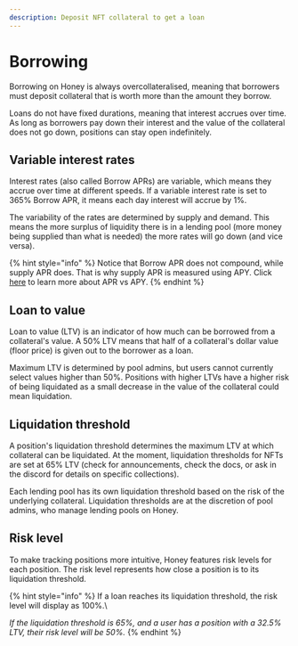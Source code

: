 ```yaml
---
description: Deposit NFT collateral to get a loan
---
```


# Borrowing

Borrowing on Honey is always overcollateralised, meaning that borrowers must deposit collateral that is worth more than the amount they borrow.

Loans do not have fixed durations, meaning that interest accrues over time. As long as borrowers pay down their interest and the value of the collateral does not go down, positions can stay open indefinitely.

## Variable interest rates

Interest rates (also called Borrow APRs) are variable, which means they accrue over time at different speeds. If a variable interest rate is set to 365% Borrow APR, it means each day interest will accrue by 1%.

The variability of the rates are determined by supply and demand. This means the more surplus of liquidity there is in a lending pool (more money being supplied than what is needed) the more rates will go down (and vice versa).

{% hint style="info" %}
Notice that Borrow APR does not compound, while supply APR does. That is why supply APR is measured using APY. Click [here](../../learn/defi-lending.md#apr-vs-apy) to learn more about APR vs APY.&#x20;
{% endhint %}

## Loan to value

Loan to value (LTV) is an indicator of how much can be borrowed from a collateral's value. A 50% LTV means that half of a collateral's dollar value (floor price) is given out to the borrower as a loan.

Maximum LTV is determined by pool admins, but users cannot currently select values higher than 50%. Positions with higher LTVs have a higher risk of being liquidated as a small decrease in the value of the collateral could mean liquidation.

## Liquidation threshold

A position's liquidation threshold determines the maximum LTV at which collateral can be liquidated. At the moment, liquidation thresholds for NFTs are set at 65% LTV (check for announcements, check the docs, or ask in the discord for details on specific collections).

Each lending pool has its own liquidation threshold based on the risk of the underlying collateral. Liquidation thresholds are at the discretion of pool admins, who manage lending pools on Honey.

## Risk level

To make tracking positions more intuitive, Honey features risk levels for each position. The risk level represents how close a position is to its liquidation threshold.

{% hint style="info" %}
If a loan reaches its liquidation threshold, the risk level will display as 100%.\


_If the liquidation threshold is 65%, and a user has a position with a 32.5% LTV, their risk level will be 50%._
{% endhint %}

